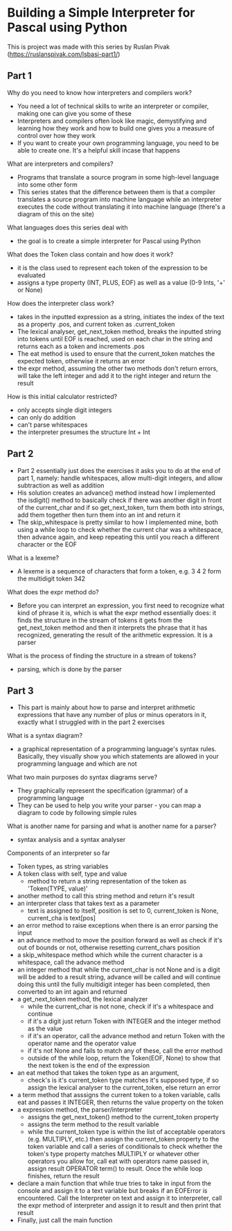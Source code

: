# Building a Simple Interpreter for Pascal using Python

This is project was made with this series by Ruslan Pivak (https://ruslanspivak.com/lsbasi-part1/)

## Part 1

Why do you need to know how interpreters and compilers work?
- You need a lot of technical skills to write an interpreter or compiler, making one can give you some of these
- Interpreters and compilers often look like magic, demystifying and learning how they work and how to build one gives you a measure of control over how they work
- If you want to create your own programming language, you need to be able to create one. It's a helpful skill incase that happens

What are interpreters and compilers?
- Programs that translate a source program in some high-level language into some other form
- This series states that the difference between them is that a compiler translates a source program into machine language while an interpreter executes the code without translating it into machine language (there's a diagram of this on the site)

What languages does this series deal with

- the goal is to create a simple interpreter for Pascal using Python

What does the Token class contain and how does it work?
- it is the class used to represent each token of the expression to be evaluated
- assigns a type property (INT, PLUS, EOF) as well as a value (0-9 Ints, '+' or None)

How does the interpreter class work?
- takes in the inputted expression as a string, initiates the index of the text as a property .pos, and current token as .current_token
- The lexical analyser, get_next_token method, breaks the inputted string into tokens until EOF is reached, used on each char in the string and returns each as a token and increments .pos
- The eat method is used to ensure that the current_token matches the expected token, otherwise it returns an error
- the expr method, assuming the other two methods don't return errors, will take the left integer and add it to the right integer and return the result

How is this initial calculator restricted?

- only accepts single digit integers
- can only do addition
- can't parse whitespaces
- the interpreter presumes the structure Int + Int


## Part 2

- Part 2 essentially just does the exercises it asks you to do at the end of part 1, namely: handle whitespaces, allow multi-digit integers, and allow subtraction as well as addition
- His solution creates an advance() method instead how I implemented the isdigit() method to basically check if there was another digit in front of the current_char and if so get_next_token, turn them both into strings, add them together then turn them into an int and return it
- The skip_whitespace is pretty similar to how I implemented mine, both using a while loop to check whether the current char was a whitespace, then advance again, and keep repeating this until you reach a different character or the EOF

What is a lexeme?
- A lexeme is a sequence of characters that form a token, e.g. 3 4 2 form the multidigit token 342 

What does the expr method do?
- Before you can interpret an expression, you first need to recognize what kind of phrase it is, which is what the expr method essentially does: it finds the structure in the stream of tokens it gets from the get_next_token method and then it interprets the phrase that it has recognized, generating the result of the arithmetic expression. It is a parser

What is the process of finding the structure in a stream of tokens? 
- parsing, which is done by the parser

## Part 3 

- This part is mainly about how to parse and interpret arithmetic expressions that have any number  of plus or minus operators in it, exactly what I struggled with in the part 2 exercises

What is a syntax diagram?
- a graphical representation of a programming language's syntax rules. Basically, they visually show you which statements are allowed in your programming language and which are not

What two main purposes do syntax diagrams serve?
- They graphically represent the specification (grammar) of a programming language
- They can be used to help you write your parser - you can map a diagram to code by following simple rules

What is another name for parsing and what is another name for a parser?
- syntax analysis and a syntax analyser

Components of an interpreter so far
- Token types, as string variables 
- A token class with self, type and value
  - method to return a string representation of the token as 'Token(TYPE, value)'
- another method to call this string method and return it's result
- an interpreter class that takes text as a parameter
  - text is assigned to itself, position is set to 0, current_token is None, current_cha is text[pos]
- an error method to raise exceptions when there is an error parsing the input
- an advance method to move the position forward as well as check if it's out of bounds or not, otherwise resetting current_chars position
- a skip_whitespace method which while the current character is a whitespace, call the advance method
- an integer method that while the current_char is not None and is a digit will be added to a result string, advance will be called and will continue doing this until the fully multidigit integer has been completed, then converted to an int again and returned
- a get_next_token method, the lexical analyzer
  - while the current_char is not none, check if it's a whitespace and continue
  - if it's a digit just return Token with INTEGER and the integer method as the value 
  - if it's an operator, call the advance method and return Token with the operator name and the operator value
  - if it's not None and fails to match any of these, call the error method
  - outside of the while loop, return the Token(EOF, None) to show that the next token is the end of the expression
- an eat method that takes the token type as an argument, 
  - check's is it's current_token type matches it's supposed type, if so assign the lexical analyser to the current_token, else return an error
- a term method that asssigns the current token to a token variable, calls eat and passes it INTEGER, then returns the value property on the token
- a expression method, the parser/interpreter
  - assigns the get_next_token() method to the current_token property
  - assigns the term method to the result variable
  - while the current_token type is within the list of acceptable operators (e.g. MULTIPLY, etc.) then assign the current_token property to the token variable and call a series of conditionals to check whether the token's type property matches MULTIPLY or whatever other operators you allow for, call eat with operators name passed in, assign result OPERATOR term() to result. Once the while loop finishes, return the result
- declare a main function that while true tries to take in input from the console and assign it to a text variable but breaks if an EOFError is encountered. Call the Interpreter on text and assign it to interpreter, call the expr method of interpreter and assign it to result and then print that result
- Finally, just call the main function



